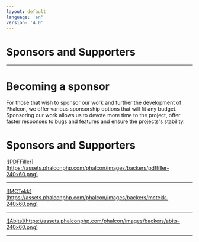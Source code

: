 ```yaml
---
layout: default
language: 'en'
version: '4.0'
---
```

# Sponsors and Supporters
<hr/>

# Becoming a sponsor
For those that wish to sponsor our work and further the development of Phalcon, we offer various sponsorship options that will fit any budget. Sponsoring our work allows us to devote more time to the project, offer faster responses to bugs and features and ensure the projects's stability.

# Sponsors and Supporters

<a href="https://pdffiller.com/" target="_blank">
    ![PDFFiller](https://assets.phalconphp.com/phalcon/images/backers/pdffiller-240x60.png)
</a>
<hr/>

<a href="https://mctekk.com/" target="_blank">
    ![MCTekk](https://assets.phalconphp.com/phalcon/images/backers/mctekk-240x60.png)
</a>
<hr/>

<a href="https://abits.com/" target="_blank">
    ![Abits](https://assets.phalconphp.com/phalcon/images/backers/abits-240x60.png)
</a>
<hr/>



